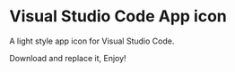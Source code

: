 # Visual Studio Code App icon
A light style app icon for Visual Studio Code.

Download and replace it, Enjoy!